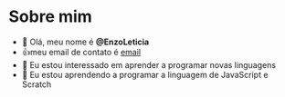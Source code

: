 # Sobre mim

- 👋 Olá, meu nome é **@EnzoLeticia**
- :+1:meu email de contato é [email](enzo.bernardino@escola.pr.gov.br)
- 👀 Eu estou interessado em aprender a programar novas linguagens 
- 🌱 Eu estou aprendendo a programar a linguagem de JavaScript e Scratch

